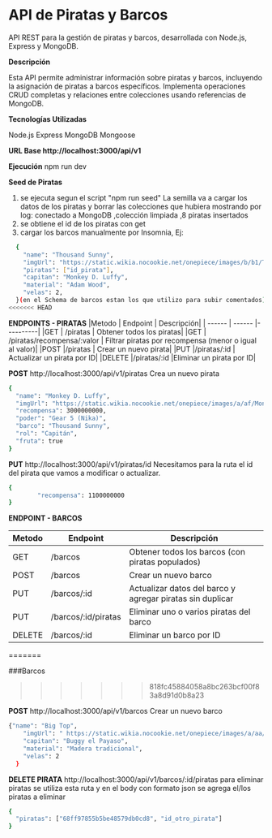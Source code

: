 # API de Piratas y Barcos #

API REST para la gestión de piratas y barcos, desarrollada con Node.js, Express y MongoDB.

**Descripción**

Esta API permite administrar información sobre piratas y barcos, incluyendo la asignación de piratas a barcos específicos. Implementa operaciones CRUD completas y relaciones entre colecciones usando referencias de MongoDB.

**Tecnologías Utilizadas**

Node.js 
Express 
MongoDB
Mongoose

 **URL Base http://localhost:3000/api/v1**
 
 **Ejecución**
 npm run dev
 
 **Seed de Piratas**
1) se ejecuta segun el  script "npm run seed"
La semilla va a cargar los datos de los piratas y borrar las colecciones que hubiera mostrando por log: conectado a MongoDB ,colección limpiada ,8 piratas insertados
2) se obtiene el id de los piratas con get
3) cargar los barcos manualmente por Insomnia, Ej:
```sh
  {
    "name": "Thousand Sunny",
    "imgUrl": "https://static.wikia.nocookie.net/onepiece/images/b/b1/Thousand_Sunny_Infobox.png/revision/latest?cb=20200314124830&path-prefix=es ",
    "piratas": ["id_pirata"],
    "capitan": "Monkey D. Luffy",
    "material": "Adam Wood",
    "velas": 2,
  }(en el Schema de barcos estan los que utilizo para subir comentados)
<<<<<<< HEAD
  ```
  
  **ENDPOINTS - PIRATAS** 
|Metodo | Endpoint   | Descripción|
| ------ | ------ |----------|
|GET    | /piratas                   |  Obtener todos los piratas|
|GET    | /piratas/recompensa/:valor | Filtrar piratas por recompensa (menor o igual al valor)|
|POST    |/piratas                   | Crear un nuevo pirata|
|PUT     |/piratas/:id               | Actualizar un pirata por ID|
|DELETE  |/piratas/:id               |Eliminar un pirata por ID|

**POST** http://localhost:3000/api/v1/piratas
Crea un nuevo pirata
```sh
{
  "name": "Monkey D. Luffy",
  "imgUrl": "https://static.wikia.nocookie.net/onepiece/images/a/af/Monkey_D._Luffy_Anime_Dos_A%C3%B1os_Despu%C3%A9s_Infobox.png/revision/latest?cb=20200616015904&path-prefix=es",
  "recompensa": 3000000000,
  "poder": "Gear 5 (Nika)",
  "barco": "Thousand Sunny",
  "rol": "Capitán",
  "fruta": true
} 
```
**PUT** http://localhost:3000/api/v1/piratas/id
Necesitamos para la ruta el id del pirata que vamos a modificar o actualizar.
```sh
{
		"recompensa": 1100000000
}
```


**ENDPOINT - BARCOS**

|Metodo	|Endpoint	|Descripción|
| ------ | ------ |----------|
|GET	|/barcos  |	Obtener todos los barcos (con piratas populados)|
|POST	|/barcos |	Crear un nuevo barco|
|PUT	|/barcos/:id |	Actualizar datos del barco y agregar piratas sin duplicar|
|PUT	|/barcos/:id/piratas |Eliminar uno o varios piratas del barco|
|DELETE	|/barcos/:id |	Eliminar un barco por ID|
=======

###Barcos
>>>>>>> 818fc45884058a8bc263bcf00f83a8d91d0b8a23

**POST** http://localhost:3000/api/v1/barcos
Crear un nuevo barco
```sh
{"name": "Big Top",
    "imgUrl": " https://static.wikia.nocookie.net/onepiece/images/a/aa/Big_Top.png/revision/latest?cb=20210130225147&path-prefix=es ",
    "capitan": "Buggy el Payaso",
    "material": "Madera tradicional",
    "velas": 2
  }
  ```
  
**DELETE PIRATA** http://localhost:3000/api/v1/barcos/:id/piratas
para eliminar piratas se utiliza esta ruta y en el body con formato json se agrega el/los piratas a eliminar
```sh
{
  "piratas": ["68ff97855b5be48579db0cd8", "id_otro_pirata"]
}
```

